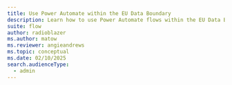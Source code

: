 ```yaml
---
title: Use Power Automate within the EU Data Boundary
description: Learn how to use Power Automate flows within the EU Data Boundary.
suite: flow
author: radioblazer
ms.author: matow
ms.reviewer: angieandrews
ms.topic: conceptual
ms.date: 02/10/2025
search.audienceType: 
  - admin
---
```



